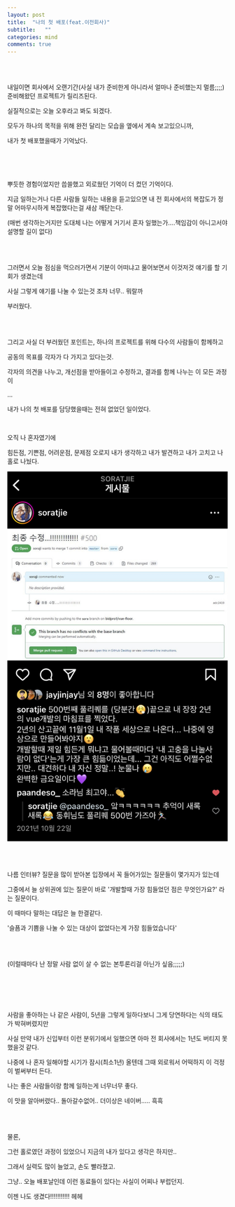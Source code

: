 ```yaml
---
layout: post
title:  "나의 첫 배포(feat.이전회사)"
subtitle:   ""
categories: mind
comments: true
---
```




<br>

<br>

내일이면 회사에서 오랜기간(사실 내가 준비한게 아니라서 얼마나 준비했는지 멀름;;;;) 준비해왔던 프로젝트가 릴리즈된다.

실질적으로는 오늘 오후라고 봐도 되겠다.

모두가 하나의 목적을 위해 완전 달리는 모습을 옆에서 계속 보고있으니까,

내가 첫 배포했을때가 기억났다.

<br>

<br>

<br>

뿌듯한 경험이었지만 씁쓸했고 외로웠던 기억이 더 컸던 기억이다.

지금 일하는거나 다른 사람들 일하는 내용을 듣고있으면 내 전 회사에서의 복잡도가 정말 어마무시하게 복잡했다는걸 새삼 깨닫는다.

(매번 생각하는거지만 도대체 나는 어떻게 거기서 혼자 일했는가....책임감이 아니고서야 설명할 길이 없다)

<br>

<br>

그러면서 오늘 점심을 먹으러가면서 기분이 어떠냐고 물어보면서 이것저것 얘기를 할 기회가 생겼는데

사실 그렇게 얘기를 나눌 수 있는것 조차 너무.. 뭐랄까

부러웠다.

<br>

<br>

그리고 사실 더 부러웠던 포인트는, 하나의 프로젝트를 위해 다수의 사람들이 함께하고

공동의 목표를 각자가 다 가지고 있다는것.

각자의 의견을 나누고, 개선점을 받아들이고 수정하고, 결과를 함께 나누는 이 모든 과정이 

...

내가 나의 첫 배포를 담당했을때는 전혀 없었던 일이었다.

<br>

오직 나 혼자였기에

힘든점, 기쁜점, 어려운점, 문제점 오로지 내가 생각하고 내가 발견하고 내가 고치고 나 홀로 나눴다.



![insta](/assets/img/IMG_8331.jpg)

<br>

<br>

나름 인터뷰? 질문을 많이 받아본 입장에서 꼭 들어가있는 질문들이 몇가지가 있는데

그중에서 늘 상위권에 있는 질문이 바로 '개발할때 가장 힘들었던 점은 무엇인가요?' 라는 질문이다.

이 때마다 말하는 대답은 늘 한결같다.

'슬픔과 기쁨을 나눌 수 있는 대상이 없었다는게 가장 힘들었습니다'

<br>

<br>

(이럴때마다 난 정말 사람 없이 살 수 없는 본투론리걸 아닌가 싶음;;;;;)

<br>

<br>

<br>

<br>

사람을 좋아하는 나 같은 사람이, 5년을 그렇게 일하다보니 그게 당연하다는 식의 태도가 박혀버렸지만

사실 만약 내가 신입부터 이런 분위기에서 일했으면 아마 전 회사에서는 1년도 버티지 못했을것 같다.

나중에 나 혼자 일해야할 시기가 잠시(최소1년) 올텐데 그때 외로워서 어떡하지 이 걱정이 벌써부터 든다.

나는 좋은 사람들이랑 함께 일하는게 너무너무 좋다.

이 맛을 알아버렸다.. 돌아갈수없어.. 더이상은 네이버..... 흑흑

<br>

<br>

물론,

그런 홀로였던 과정이 있었으니 지금의 내가 있다고 생각은 하지만..

그래서 실력도 많이 늘었고, 손도 빨라졌고. 

그냥.. 오늘 배포날인데 이런 동료들이 있다는 사실이 어찌나 부럽던지.

이젠 나도 생겼다!!!!!!!!!!! 헤헤














